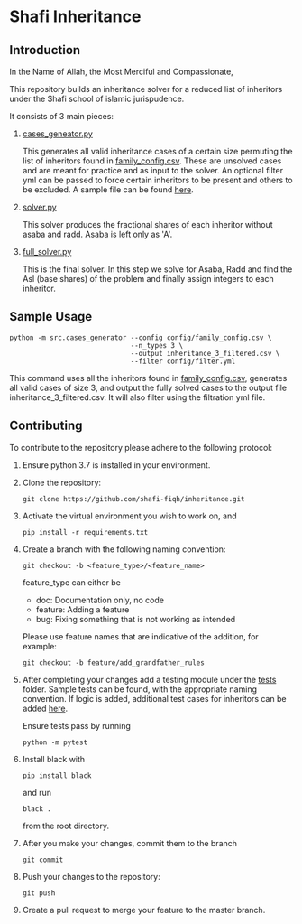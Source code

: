 # Shafi Inheritance 

## Introduction

In the Name of Allah, the Most Merciful and Compassionate,

This repository builds an inheritance solver for a reduced list of inheritors under the Shafi school of islamic jurispudence. 

It consists of 3 main pieces: 

1. [cases_geneator.py](src/cases_generator.py)

    This generates all valid inheritance cases of a certain size permuting the list of inheritors found in [family_config.csv](config/family_config.csv). 
    These are unsolved cases and are meant for practice and as input to the solver. An optional filter yml can be passed to 
    force certain inheritors to be present and others to be excluded. A sample file can be found [here](config/filter.yml).
2. [solver.py](src/solver.py)

    This solver produces the fractional shares of each inheritor without asaba and radd. Asaba is left only as 'A'. 
3. [full_solver.py](src/full_solver.py)

    This is the final solver. In this step we solve for Asaba, Radd and
    find the Asl (base shares) of the problem and finally assign integers to
    each inheritor.

## Sample Usage 

```buildoutcfg
python -m src.cases_generator --config config/family_config.csv \
                              --n_types 3 \
                              --output inheritance_3_filtered.csv \
                              --filter config/filter.yml
```   
This command uses all the inheritors found in [family_config.csv](config/family_config.csv), 
generates all valid cases of size 3, and output the fully solved cases to the output file inheritance_3_filtered.csv.
It will also filter using the filtration yml file.  


## Contributing 

To contribute to the repository please adhere to the following protocol: 

1. Ensure python 3.7 is installed in your environment. 
2. Clone the repository: 
    ```buildoutcfg
    git clone https://github.com/shafi-fiqh/inheritance.git
    ```
3. Activate the virtual environment you wish to work on, and 
    ```
    pip install -r requirements.txt 
    ```
4. Create a branch with the following naming convention: 
    ```buildoutcfg
    git checkout -b <feature_type>/<feature_name> 
    ```

    feature_type can either be 
    * doc: Documentation only, no code 
    * feature: Adding a feature 
    * bug: Fixing something that is not working as intended 
    
    Please use feature names that are indicative of the addition, for example: 
    ```
    git checkout -b feature/add_grandfather_rules
    ```
5. After completing your changes add a testing module under the [tests](tests) folder. Sample tests can be found, 
    with the appropriate naming convention. If logic is added, additional test cases for inheritors can be added [here](config/cases.json).
    
    Ensure tests pass by running 
    ```buildoutcfg
    python -m pytest    
    ```
   
6. Install black with 
    ```buildoutcfg
    pip install black
    ```
   and run 
   ```
   black . 
   ``` 
   from the root directory. 
7. After you make your changes, commit them to the branch 
    ```
    git commit
    ```
    
8. Push your changes to the repository: 
   ```
   git push 
   ```
9. Create a pull request to merge your feature to the master branch. 